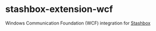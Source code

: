 # stashbox-extension-wcf
Windows Communication Foundation (WCF) integration for [Stashbox](https://github.com/z4kn4fein/stashbox)
